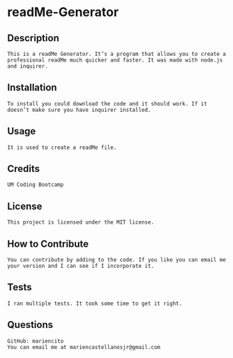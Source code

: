 # readMe-Generator
## Description
    This is a readMe Generator. It’s a program that allows you to create a professional readMe much quicker and faster. It was made with node.js and inquirer.
## Installation
    To install you could download the code and it should work. If it doesn’t make sure you have inquirer installed.
## Usage
    It is used to create a readMe file.
## Credits
    UM Coding Bootcamp
## License
    This project is licensed under the MIT license.
## How to Contribute
    You can contribute by adding to the code. If you like you can email me your version and I can see if I incorporate it.
## Tests
    I ran multiple tests. It took some time to get it right.
## Questions
    GitHub: mariencito
    You can email me at mariencastellanosjr@gmail.com
    